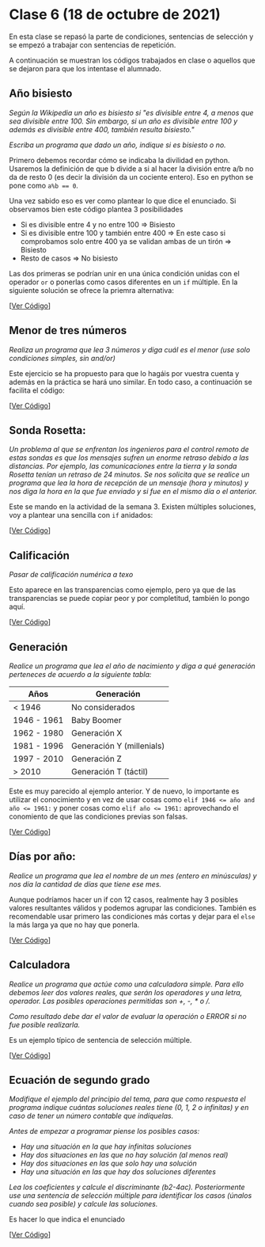 # Clase 6 (18 de octubre de 2021)

En esta clase se repasó la parte de condiciones, sentencias de selección y se empezó a trabajar con sentencias de repetición.

A continuación se muestran los códigos trabajados en clase o aquellos que se dejaron para que los intentase el alumnado.

## Año bisiesto

*Según la Wikipedia un año es bisiesto si "es divisible entre 4, a menos que sea divisible entre 100. Sin embargo, si un año es divisible entre 100 y además es divisible entre 400, también resulta bisiesto."*

*Escriba un programa que dado un año, indique si es bisiesto o no.*

Primero debemos recordar cómo se indicaba la divilidad en python. Usaremos la definición de que b divide a si al hacer la división entre a/b no da de resto 0 (es decir la división da un cociente entero). Eso en python se pone como `a%b == 0`.

Una vez sabido eso es ver como plantear lo que dice el enunciado. Si observamos bien este código plantea 3 posibilidades
* Si es divisible entre 4 y no entre 100 => Bisiesto
* Si es divisible entre 100 y también entre 400 => En este caso si comprobamos solo entre 400 ya se validan ambas de un tirón => Bisiesto
* Resto de casos => No bisiesto

Las dos primeras se podrían unir en una única condición unidas con el operador `or` o ponerlas como casos diferentes en un `if` múltiple. En la siguiente solución se ofrece la priemra alternativa:

[[Ver Código](códigos/t3e07.bisiesto.py)]

## Menor de tres números

*Realiza un programa que lea 3 números y diga cuál es el menor (use solo condiciones simples, sin and/or)*

Este ejercicio se ha propuesto para que lo hagáis por vuestra cuenta y además en la práctica se hará uno similar. En todo caso, a continuación se facilita el código:

[[Ver Código](códigos/t3e08.menor_de_3.py)]

## Sonda Rosetta:

*Un problema al que se enfrentan los ingenieros para el control remoto de estas sondas es que los mensajes sufren un enorme retraso debido a las distancias. Por ejemplo, las comunicaciones entre la tierra y la sonda Rosetta tenían un retraso de 24 minutos. Se nos solicita que se realice un programa que lea la hora de
recepción de un mensaje (hora y minutos) y nos diga la hora en la que fue enviado y si fue en el mismo día o el anterior.*

Este se mando en la actividad de la semana 3. Existen múltiples soluciones, voy a plantear una sencilla con `if` anidados:

[[Ver Código](códigos/t3e09.rosetta.py)]

## Calificación

*Pasar de calificación numérica a texo*

Esto aparece en las transparencias como ejemplo, pero ya que de las transparencias se puede copiar peor y por completitud, también lo pongo aquí.

[[Ver Código](códigos/t3e10.calificación.py)]

## Generación

*Realice un programa que lea el año de nacimiento y diga a qué generación perteneces de acuerdo a la siguiente tabla:*

| Años | Generación |
| ---- | ---- |
| < 1946 | No considerados |
| 1946 - 1961 | Baby Boomer |
| 1962 - 1980 | Generación X |
| 1981 - 1996 | Generación Y (millenials) |
| 1997 - 2010 | Generación Z |
| \> 2010 | Generación T (táctil) |

Este es muy parecido al ejemplo anterior. Y de nuevo, lo importante es utilizar el conocimiento y en vez de usar cosas como `elif 1946 <= año and año <= 1961:` y poner cosas como `elif año <= 1961:` aprovechando el conomiento de que las condiciones previas son falsas.

[[Ver Código](códigos/t3e11.generación.py)]

## Días por año:

*Realice un programa que lea el nombre de un mes (entero en minúsculas) y nos día la cantidad de días que tiene ese mes.*

Aunque podríamos hacer un if con 12 casos, realmente hay 3 posibles valores resultantes válidos y podemos agrupar las condiciones. También es recomendable usar primero las condiciones más cortas y dejar para el `else` la más larga ya que no hay que ponerla.

[[Ver Código](códigos/t3e12.meses.py)]

## Calculadora

*Realice un programa que actúe como una calculadora simple. Para ello debemos leer dos valores reales, que serán los operadores y una letra, operador. Las posibles operaciones permitidas son +, -, \* o /.*

*Como resultado debe dar el valor de evaluar la operación o ERROR si no fue posible realizarla.*

Es un ejemplo típico de sentencia de selección múltiple.

[[Ver Código](códigos/t3e13.calculadora.py)]

## Ecuación de segundo grado

*Modifique el ejemplo del principio del tema, para que como respuesta el programa indique cuántas soluciones reales tiene (0, 1, 2 o infinitas) y en caso de tener un número contable que indíquelas.*

*Antes de empezar a programar piense los posibles casos:*
* *Hay una situación en la que hay infinitas soluciones*
* *Hay dos situaciones en las que no hay solución (al menos real)*
* *Hay dos situaciones en las que solo hay una solución*
* *Hay una situación en las que hay dos soluciones diferentes*

*Lea los coeficientes y calcule el discriminante (b2-4ac). Posteriormente use una sentencia de selección múltiple para identificar los casos (únalos cuando sea posible) y calcule las soluciones.*

Es hacer lo que indica el enunciado

[[Ver Código](códigos/t3e14.ec_segundo_grado.py)]

